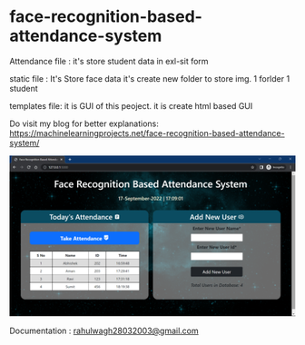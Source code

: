 # face-recognition-based-attendance-system

Attendance file : it's store student data in exl-sit form 

static file : It's Store face data 
              it's create new folder to store img. 1 forlder 1 student

templates file: it is GUI of this peoject. it is create html based GUI



Do visit my blog for better explanations: https://machinelearningprojects.net/face-recognition-based-attendance-system/

![alt text](ss.png)

Documentation : rahulwagh28032003@gmail.com
